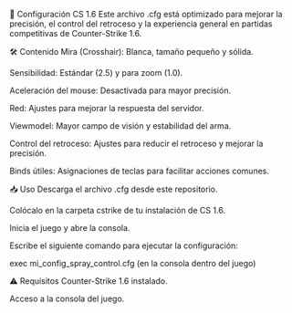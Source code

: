 🎯 Configuración CS 1.6 
Este archivo .cfg está optimizado para mejorar la precisión, el control del retroceso y la experiencia general en partidas competitivas de Counter-Strike 1.6.

🛠️ Contenido
Mira (Crosshair): Blanca, tamaño pequeño y sólida.

Sensibilidad: Estándar (2.5) y para zoom (1.0).

Aceleración del mouse: Desactivada para mayor precisión.

Red: Ajustes para mejorar la respuesta del servidor.

Viewmodel: Mayor campo de visión y estabilidad del arma.

Control del retroceso: Ajustes para reducir el retroceso y mejorar la precisión.

Binds útiles: Asignaciones de teclas para facilitar acciones comunes.

📥 Uso
Descarga el archivo .cfg desde este repositorio.

Colócalo en la carpeta cstrike de tu instalación de CS 1.6.

Inicia el juego y abre la consola.

Escribe el siguiente comando para ejecutar la configuración:

exec mi_config_spray_control.cfg (en la consola dentro del juego)


⚠️ Requisitos
Counter-Strike 1.6 instalado.

Acceso a la consola del juego.

